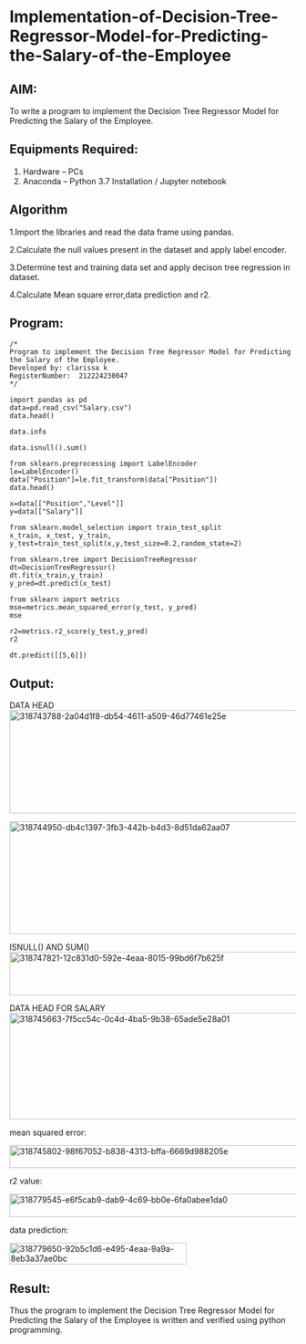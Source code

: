 # Implementation-of-Decision-Tree-Regressor-Model-for-Predicting-the-Salary-of-the-Employee

## AIM:
To write a program to implement the Decision Tree Regressor Model for Predicting the Salary of the Employee.

## Equipments Required:
1. Hardware – PCs
2. Anaconda – Python 3.7 Installation / Jupyter notebook

## Algorithm
1.Import the libraries and read the data frame using pandas.

2.Calculate the null values present in the dataset and apply label encoder.

3.Determine test and training data set and apply decison tree regression in dataset.

4.Calculate Mean square error,data prediction and r2.

## Program:
```
/*
Program to implement the Decision Tree Regressor Model for Predicting the Salary of the Employee.
Developed by: clarissa k
RegisterNumber:  212224230047
*/

import pandas as pd
data=pd.read_csv("Salary.csv")
data.head()

data.info

data.isnull().sum()

from sklearn.preprocessing import LabelEncoder
le=LabelEncoder()
data["Position"]=le.fit_transform(data["Position"])
data.head()

x=data[["Position","Level"]]
y=data[["Salary"]]

from sklearn.model_selection import train_test_split
x_train, x_test, y_train, y_test=train_test_split(x,y,test_size=0.2,random_state=2)

from sklearn.tree import DecisionTreeRegressor
dt=DecisionTreeRegressor()
dt.fit(x_train,y_train)
y_pred=dt.predict(x_test)

from sklearn import metrics
mse=metrics.mean_squared_error(y_test, y_pred)
mse

r2=metrics.r2_score(y_test,y_pred)
r2

dt.predict([[5,6]])

```

## Output:
DATA HEAD
<img width="1100" height="181" alt="318743788-2a04d1f8-db54-4611-a509-46d77461e25e" src="https://github.com/user-attachments/assets/044d94fe-e36d-4bcd-867f-357ea0ad06cb" />

<img width="1100" height="198" alt="318744950-db4c1397-3fb3-442b-b4d3-8d51da62aa07" src="https://github.com/user-attachments/assets/b0d41a47-1b17-41b5-9ccb-9d253b3a02dd" />

ISNULL() AND SUM()
<img width="1090" height="76" alt="318747821-12c831d0-592e-4eaa-8015-99bd6f7b625f" src="https://github.com/user-attachments/assets/87ea9d9c-4267-48c0-a432-9dc420c2476b" />

DATA HEAD FOR SALARY
<img width="1100" height="187" alt="318745663-7f5cc54c-0c4d-4ba5-9b38-65ade5e28a01" src="https://github.com/user-attachments/assets/cf0da2be-0d8d-4e86-8982-c4e10f1df163" />

mean squared error:

<img width="1100" height="40" alt="318745802-98f67052-b838-4313-bffa-6669d988205e" src="https://github.com/user-attachments/assets/0742968a-4c2d-4d20-b22b-fb8c64b832d8" />

r2 value:

<img width="1065" height="41" alt="318779545-e6f5cab9-dab9-4c69-bb0e-6fa0abee1da0" src="https://github.com/user-attachments/assets/b7534833-b7eb-473a-a42b-b619d927dddd" />

data prediction:
 
<img width="311" height="38" alt="318779650-92b5c1d6-e495-4eaa-9a9a-8eb3a37ae0bc" src="https://github.com/user-attachments/assets/1b24ce72-d2f5-4ee6-b038-6bfc793a40a2" />

## Result:
Thus the program to implement the Decision Tree Regressor Model for Predicting the Salary of the Employee is written and verified using python programming.
